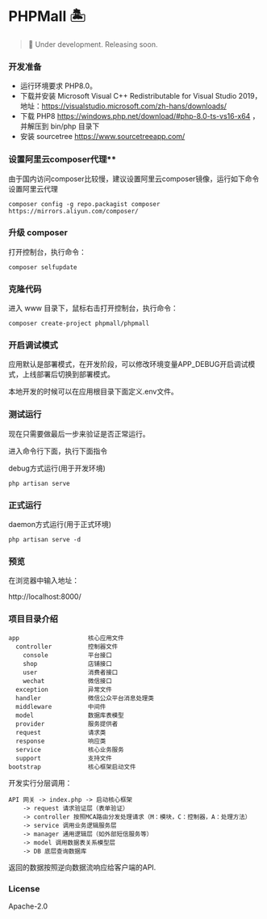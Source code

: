 # PHPMall 🏝️

> 👷 Under development. Releasing soon.

### 开发准备

- 运行环境要求 PHP8.0。
- 下载并安装 Microsoft Visual C++ Redistributable for Visual Studio 2019，地址：https://visualstudio.microsoft.com/zh-hans/downloads/
- 下载 PHP8 https://windows.php.net/download/#php-8.0-ts-vs16-x64 ，并解压到 bin/php 目录下
- 安装 sourcetree https://www.sourcetreeapp.com/

### 设置阿里云composer代理**

由于国内访问composer比较慢，建议设置阿里云composer镜像，运行如下命令设置阿里云代理

`composer config -g repo.packagist composer https://mirrors.aliyun.com/composer/`

### 升级 composer

打开控制台，执行命令：

```
composer selfupdate
```

### 克隆代码

进入 www 目录下，鼠标右击打开控制台，执行命令：

```
composer create-project phpmall/phpmall
```

### 开启调试模式

应用默认是部署模式，在开发阶段，可以修改环境变量APP_DEBUG开启调试模式，上线部署后切换到部署模式。

本地开发的时候可以在应用根目录下面定义.env文件。

### 测试运行

现在只需要做最后一步来验证是否正常运行。

进入命令行下面，执行下面指令

debug方式运行(用于开发环境)
 
`php artisan serve`

### 正式运行

daemon方式运行(用于正式环境)

`php artisan serve -d`

### 预览

在浏览器中输入地址：

http://localhost:8000/

### 项目目录介绍

```
app                   核心应用文件
  controller          控制器文件
	console           平台接口
	shop              店铺接口
	user              消费者接口
	wechat            微信接口
  exception           异常文件
  handler             微信公众平台消息处理类
  middleware          中间件
  model               数据库表模型
  provider            服务提供者
  request             请求类
  response            响应类
  service             核心业务服务
  support             支持文件
bootstrap             核心框架启动文件
```

开发实行分层调用：

```
API 网关 -> index.php -> 启动核心框架
	-> request 请求验证层（表单验证）
	-> controller 按照MCA路由分发处理请求（M：模块，C：控制器，A：处理方法）
	-> service 调用业务逻辑服务层
	-> manager 通用逻辑层（如外部短信服务等）
	-> model 调用数据表关系模型层
	-> DB 底层查询数据库
```

返回的数据按照逆向数据流响应给客户端的API.

### License

Apache-2.0

